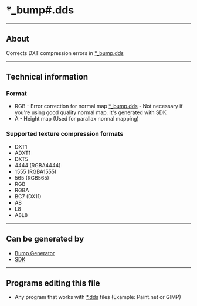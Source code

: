 # *_bump#.dds

___

## About

Corrects DXT compression errors in [*_bump.dds](bump.md)

___

## Technical information

### Format

- RGB - Error correction for normal map [*_bump.dds](bump.md) - Not necessary if you're using good quality normal map. It's generated with SDK
- A - Height map (Used for parallax normal mapping)

### Supported texture compression formats

- DXT1
- ADXT1
- DXT5
- 4444 (RGBA4444)
- 1555 (RGBA1555)
- 565 (RGB565)
- RGB
- RGBA
- BC7 (DX11)
- A8
- L8
- A8L8

___

## Can be generated by

- [Bump Generator](../../../modding-tools/textures/bump-generator.md)
- [SDK](../../../modding-tools/sdk/README.md)

___

## Programs editing this file

- Any program that works with [*.dds](dds.md) files (Example: Paint.net or GIMP)
